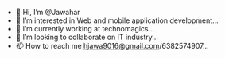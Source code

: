 - 👋 Hi, I’m @Jawahar
- 👀 I’m interested in Web and mobile application development...
- 🌱 I’m currently working at technomagics...
- 💞️ I’m looking to collaborate on IT industry...
- 📫 How to reach me hjawa9016@gmail.com/6382574907...

<!---
Jawahar1400/Jawahar1400 is a ✨ special ✨ repository because its `README.md` (this file) appears on your GitHub profile.
You can click the Preview link to take a look at your changes.
--->

